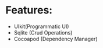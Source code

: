  # Features:
 - UIkit(Programmatic UI)
 - Sqlite (Crud Operations)
 - Cocoapod (Dependency Manager)

